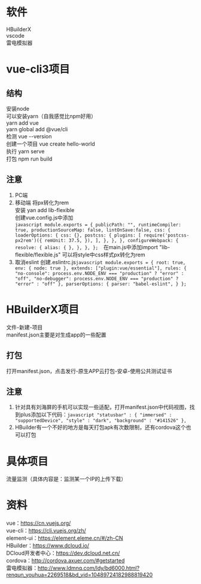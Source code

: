 # 软件
HBuilderX</br>
vscode</br>
雷电模拟器</br>

# vue-cli3项目
## 结构
安装node</br>
可以安装yarn（自我感觉比npm好用）</br>
yarn add vue</br>
yarn global add @vue/cli</br>
检测 vue --version</br>
创建一个项目 vue create hello-world</br>
执行 yarn serve</br>
打包 npm run build</br>
## 注意
1. PC端
2. 移动端
    将px转化为rem</br>
    安装 yan add lib-flexible</br>
    创建vue.config.js中添加</br>
​```javascript
module.exports = {
    publicPath: "",
    runtimeCompiler: true,
    productionSourceMap: false,
    lintOnSave:false,
    css: {
        loaderOptions: {
        css: {},
        postcss: {
            plugins: [
            require('postcss-px2rem')({
                remUnit: 37.5,
            }),
            ],
        },
        },
    },
    configureWebpack: {
        resolve: {
        alias: {
        },
        },
    },
}; 
​```
在main.js中添加import "lib-flexible/flexible.js" 可以将style中css样式px转化为rem
3. 取消eslint
    创建.eslintrc.js
​```javascript
module.exports = {
    root: true,
    env: {
      node: true
    },
    extends: ["plugin:vue/essential"],
    rules: {
      "no-console": process.env.NODE_ENV === "production" ? "error" : "off",
      "no-debugger": process.env.NODE_ENV === "production" ? "error" : "off"
    },
    parserOptions: {
      parser: "babel-eslint",
    }
  }; 
​```
# HBuilderX项目
文件-新建-项目</br>
manifest.json主要是对生成app的一些配置</br>
## 打包
打开manifest.json，点击发行-原生APP云打包-安卓-使用公共测试证书
## 注意
1. 针对具有刘海屏的手机可以实现一些适配，打开manifest.json中代码视图，找到plus添加以下代码：
​```javascript
"statusbar" : {
    "immersed" : "supportedDevice",
    "style" : "dark",
    "background" : "#141526"
}, 
​```
2. HBuilder有一个不好的地方是每天打包apk有次数限制，还有cordova这个也可以打包

# 具体项目
流量监测（具体内容是：监测某一个IP的上传下载）

# 资料
vue：https://cn.vuejs.org/</br>
vue-cli：https://cli.vuejs.org/zh/</br>
element-ui：https://element.eleme.cn/#/zh-CN</br>
HBuilder：https://www.dcloud.io/</br>
DCloud开发者中心：https://dev.dcloud.net.cn/</br>
cordova：http://cordova.axuer.com/#getstarted</br>
雷电模拟器：http://www.ldmnq.com/ldy/bd6000.html?renqun_youhua=2269518&bd_vid=10489724182988819420</br>

